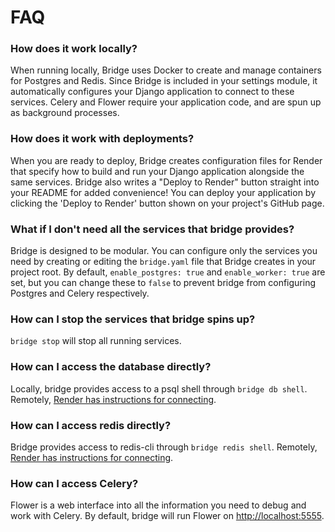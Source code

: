 # FAQ

### How does it work locally?

When running locally, Bridge uses Docker to create and manage containers for Postgres and Redis. Since Bridge is included in your settings module, it automatically configures your Django application to connect to these services. Celery and Flower require your application code, and are spun up as background processes.

### How does it work with deployments?

When you are ready to deploy, Bridge creates configuration files for Render that specify how to build and run your Django application alongside the same services. Bridge also writes a "Deploy to Render" button straight into your README for added convenience! You can deploy your application by clicking the 'Deploy to Render' button shown on your project's GitHub page.

### What if I don't need all the services that bridge provides?

Bridge is designed to be modular. You can configure only the services you need by creating or editing the `bridge.yaml` file that Bridge creates in your project root. By default, `enable_postgres: true` and `enable_worker: true` are set, but you can change these to `false` to prevent bridge from configuring Postgres and Celery respectively.


### How can I stop the services that bridge spins up?
`bridge stop` will stop all running services.


### How can I access the database directly?
Locally, bridge provides access to a psql shell through `bridge db shell`. Remotely, [Render has instructions for connecting](https://docs.render.com/databases#connecting-with-the-external-url). 

### How can I access redis directly?
Bridge provides access to redis-cli through `bridge redis shell`. Remotely, [Render has instructions for connecting](https://docs.render.com/redis#connecting-using-redis-cli).

### How can I access Celery?
Flower is a web interface into all the information you need to debug and work with Celery. By default, bridge will run Flower on [http://localhost:5555](http://localhost:5555).

